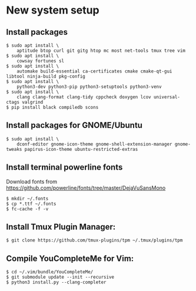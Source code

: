 # New system setup

## Install packages
	$ sudo apt install \
		aptitude btop curl git gitg htop mc most net-tools tmux tree vim
	$ sudo apt install \
		cowsay fortunes sl
	$ sudo apt install \
		automake build-essential ca-certificates cmake cmake-qt-gui libtool ninja-build pkg-config
	$ sudo apt install \
		python3-dev python3-pip python3-setuptools python3-venv
	$ sudo apt install \
		clang clang-format clang-tidy cppcheck doxygen lcov universal-ctags valgrind
	$ pip install black compiledb scons

## Install packages for GNOME/Ubuntu
	$ sudo apt install \
		dconf-editor gnome-icon-theme gnome-shell-extension-manager gnome-tweaks papirus-icon-theme ubuntu-restricted-extras

## Install terminal powerline fonts
Download fonts from https://github.com/powerline/fonts/tree/master/DejaVuSansMono

	$ mkdir ~/.fonts
	$ cp *.ttf ~/.fonts
	$ fc-cache -f -v

## Install Tmux Plugin Manager:
	$ git clone https://github.com/tmux-plugins/tpm ~/.tmux/plugins/tpm

## Compile YouCompleteMe for Vim:
	$ cd ~/.vim/bundle/YouCompleteMe/
	$ git submodule update --init --recursive
	$ python3 install.py --clang-completer
